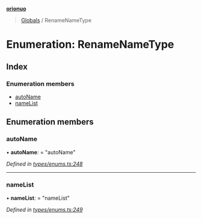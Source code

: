 **[orionuo](../README.md)**

> [Globals](../globals.md) / RenameNameType

# Enumeration: RenameNameType

## Index

### Enumeration members

* [autoName](renamenametype.md#autoname)
* [nameList](renamenametype.md#namelist)

## Enumeration members

### autoName

•  **autoName**:  = "autoName"

*Defined in [types/enums.ts:248](https://github.com/msviha/orionuo/blob/5f19aed/src/types/enums.ts#L248)*

___

### nameList

•  **nameList**:  = "nameList"

*Defined in [types/enums.ts:249](https://github.com/msviha/orionuo/blob/5f19aed/src/types/enums.ts#L249)*
